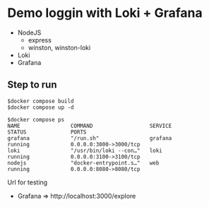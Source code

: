 # Demo loggin with Loki + Grafana
* NodeJS
  * express
  * winston, winston-loki
* Loki
* Grafana


## Step to run
```
$docker compose build
$docker compose up -d

$docker compose ps
NAME                COMMAND                  SERVICE             STATUS              PORTS
grafana             "/run.sh"                grafana             running             0.0.0.0:3000->3000/tcp
loki                "/usr/bin/loki --con…"   loki                running             0.0.0.0:3100->3100/tcp
nodejs              "docker-entrypoint.s…"   web                 running             0.0.0.0:8080->8080/tcp
```

Url for testing
* Grafana => http://localhost:3000/explore

